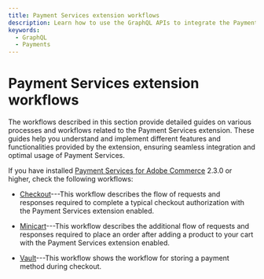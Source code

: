 ```yaml
---
title: Payment Services extension workflows
description: Learn how to use the GraphQL APIs to integrate the Payment Services extension.
keywords:
  - GraphQL
  - Payments
---
```


# Payment Services extension workflows

The workflows described in this section provide detailed guides on various processes and workflows related to the Payment Services extension. These guides help you understand and implement different features and functionalities provided by the extension, ensuring seamless integration and optimal usage of Payment Services.

If you have installed [Payment Services for Adobe Commerce](https://commercemarketplace.adobe.com/magento-payment-services.html) 2.3.0 or higher, check the following workflows:

* [Checkout](../workflows/checkout.md)---This workflow describes the flow of requests and responses required to complete a typical checkout authorization with the Payment Services extension enabled.

* [Minicart](../workflows/minicart.md)---This workflow describes the additional flow of requests and responses required to place an order after adding a product to your cart with the Payment Services extension enabled.

* [Vault](../workflows/vault.md)---This workflow shows the workflow for storing a payment method during checkout.
